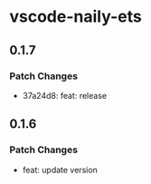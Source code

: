 # vscode-naily-ets

## 0.1.7

### Patch Changes

- 37a24d8: feat: release

## 0.1.6

### Patch Changes

- feat: update version
